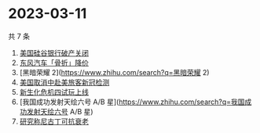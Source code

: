 # 2023-03-11

共 7 条

<!-- BEGIN -->
<!-- 最后更新时间 Sat Mar 11 2023 20:13:06 GMT+0800 (China Standard Time) -->

1. [美国硅谷银行破产关闭](https://www.zhihu.com/search?q=美国硅谷银行破产关闭)
1. [东风汽车「骨折」降价](https://www.zhihu.com/search?q=东风汽车「骨折」降价)
1. [黑暗荣耀 2](https://www.zhihu.com/search?q=黑暗荣耀 2)
1. [美国取消中赴美旅客新冠检测](https://www.zhihu.com/search?q=美国取消中赴美旅客新冠检测)
1. [新生化危机四试玩上线](https://www.zhihu.com/search?q=新生化危机四试玩上线)
1. [我国成功发射天绘六号 A/B
   星](https://www.zhihu.com/search?q=我国成功发射天绘六号 A/B 星)
1. [研究称尼古丁可抗衰老](https://www.zhihu.com/search?q=研究称尼古丁可抗衰老)

<!-- END -->
